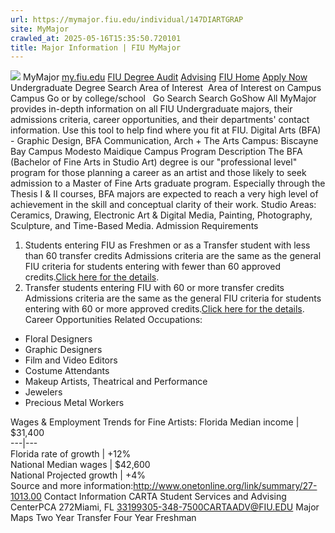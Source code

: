 ```yaml
---
url: https://mymajor.fiu.edu/individual/147DIARTGRAP
site: MyMajor
crawled_at: 2025-05-16T15:35:50.720101
title: Major Information | FIU MyMajor
---
```


![](https://mymajor.fiu.edu/assets/logo-T4VPR2BI.png)
MyMajor
[my.fiu.edu](https://my.fiu.edu/)
[FIU Degree Audit](https://dasa.fiu.edu/all-departments/advising/panther-success-hub/panther-degree-audit/)
[Advising](https://advising.fiu.edu)
[FIU Home](https://www.fiu.edu/)
[Apply Now](https://admissions.fiu.edu/)
Undergraduate Degree Search
Area of Interest
​
Area of Interest
on
Campus
​
Campus
Go
or by college/school
​
​
Go
Search
Search
GoShow All
MyMajor provides in-depth information on all FIU Undergraduate majors, their admissions criteria, career opportunities, and their departments' contact information. Use this tool to help find where you fit at FIU.
Digital Arts (BFA) - Graphic Design,
BFA
Communication, Arch + The Arts
Campus:
Biscayne Bay Campus
Modesto Maidique Campus
Program Description
The BFA (Bachelor of Fine Arts in Studio Art) degree is our "professional level" program for those planning a career as an artist and those likely to seek admission to a Master of Fine Arts graduate program. Especially through the Thesis I & II courses, BFA majors are expected to reach a very high level of achievement in the skill and conceptual clarity of their work. Studio Areas: Ceramics, Drawing, Electronic Art & Digital Media, Painting, Photography, Sculpture, and Time-Based Media.
Admission Requirements
1. Students entering FIU as Freshmen or as a Transfer student with less than 60 transfer credits
Admissions criteria are the same as the general FIU criteria for students entering with fewer than 60 approved credits.[Click here for the details](http://admissions.fiu.edu/apply/freshman/).
2. Transfer students entering FIU with 60 or more transfer credits
Admissions criteria are the same as the general FIU criteria for students entering with 60 or more approved credits.[Click here for the details](http://admissions.fiu.edu/apply/transfer/).
Career Opportunities
Related Occupations:
  * Floral Designers
  * Graphic Designers
  * Film and Video Editors
  * Costume Attendants
  * Makeup Artists, Theatrical and Performance
  * Jewelers
  * Precious Metal Workers


Wages & Employment Trends for Fine Artists:
Florida Median income | $31,400  
---|---  
Florida rate of growth | +12%  
National Median wages | $42,600  
National Projected growth | +4%  
Source and more information:<http://www.onetonline.org/link/summary/27-1013.00>
Contact Information
CARTA Student Services and Advising CenterPCA 272Miami, FL 33199305-348-7500CARTAADV@FIU.EDU
Major Maps
Two Year Transfer
Four Year Freshman
